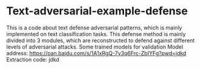 # Text-adversarial-example-defense
This is a code about text defense adversarial patterns, which is mainly implemented on text classification tasks.
This defense method is mainly divided into 3 modules, which are reconstructed to defend against different levels of adversarial attacks.
Some trained models for validation
Model address: https://pan.baidu.com/s/1A1xRgQ-7y3q6Frc-ZbIYFg?pwd=jdkd 
Extraction code: jdkd
